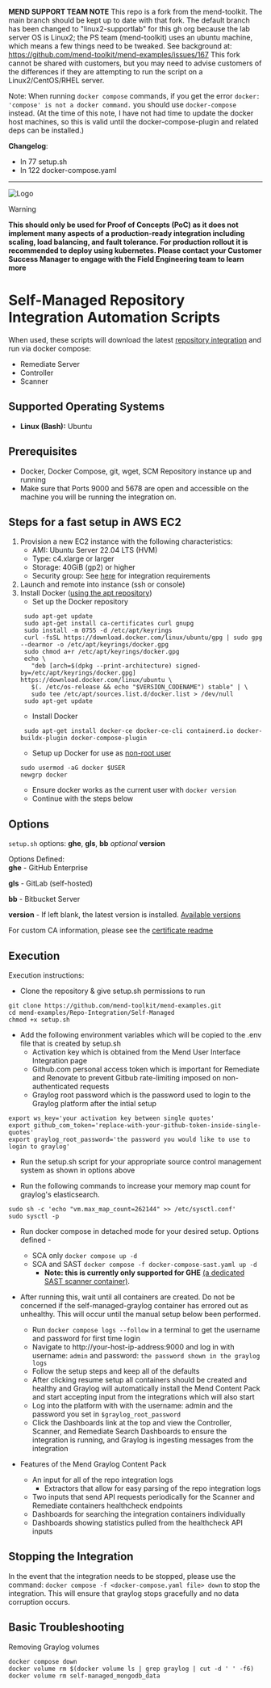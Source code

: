 **MEND SUPPORT TEAM NOTE**  This repo is a fork from the mend-toolkit. The main branch should be kept up to date with that fork. The default branch has been changed to "linux2-supportlab" for this gh org because the lab server OS is Linux2; the PS team (mend-toolkit) uses an ubuntu machine, which means a few things need to be tweaked. See background at: https://github.com/mend-toolkit/mend-examples/issues/167 This fork cannot be shared with customers, but you may need to advise customers of the differences if they are attempting to run the script on a Linux2/CentOS/RHEL server.

Note: When running `docker compose` commands, if you get the error `docker: 'compose' is not a docker command.` you should use `docker-compose` instead. (At the time of this note, I have not had time to update the docker host machines, so this is valid until the docker-compose-plugin and related deps can be installed.)


**Changelog**:
- ln 77 setup.sh
- ln 122 docker-compose.yaml

---


![Logo](https://mend-toolkit-resources-public.s3.amazonaws.com/img/mend-io-logo-horizontal.svg)  


> [!Warning]  
**This should only be used for Proof of Concepts (PoC) as it does not implement many aspects of a production-ready integration including scaling, load balancing, and fault tolerance.  For production rollout it is recommended to deploy using kubernetes.  Please contact your Customer Success Manager to engage with the Field Engineering team to learn more**  

# Self-Managed Repository Integration Automation Scripts
When used, these scripts will download the latest [repository integration](https://docs.mend.io/bundle/integrations/page/repo_integrations.html) and run via docker compose:
- Remediate Server
- Controller
- Scanner

## Supported Operating Systems
- **Linux (Bash):**	Ubuntu

## Prerequisites
- Docker, Docker Compose, git, wget, SCM Repository instance up and running
- Make sure that Ports 9000 and 5678 are open and accessible on the machine you will be running the integration on.

## Steps for a fast setup in AWS EC2
1) Provision a new EC2 instance with the following characteristics:
   - AMI: Ubuntu Server 22.04 LTS (HVM)
   - Type: c4.xlarge or larger
   - Storage: 40GiB (gp2) or higher
   - Security group: See [here](https://docs.mend.io/bundle/integrations/page/advanced_technical_information.html#Required-Open-Ports) for integration requirements
2) Launch and remote into instance (ssh or console)
3) Install Docker ([using the apt repository](https://docs.docker.com/engine/install/ubuntu/#install-using-the-repository))
   - Set up the Docker repository
   ```shell
    sudo apt-get update
    sudo apt-get install ca-certificates curl gnupg
    sudo install -m 0755 -d /etc/apt/keyrings
    curl -fsSL https://download.docker.com/linux/ubuntu/gpg | sudo gpg --dearmor -o /etc/apt/keyrings/docker.gpg
    sudo chmod a+r /etc/apt/keyrings/docker.gpg
    echo \
      "deb [arch=$(dpkg --print-architecture) signed-by=/etc/apt/keyrings/docker.gpg] https://download.docker.com/linux/ubuntu \
      $(. /etc/os-release && echo "$VERSION_CODENAME") stable" | \
      sudo tee /etc/apt/sources.list.d/docker.list > /dev/null
    sudo apt-get update
    ```     
   - Install Docker
   ```shell
    sudo apt-get install docker-ce docker-ce-cli containerd.io docker-buildx-plugin docker-compose-plugin
   ```
   - Setup up Docker for use as [non-root user](https://docs.docker.com/engine/install/linux-postinstall)
   ```shell
   sudo usermod -aG docker $USER
   newgrp docker
   ```
   - Ensure docker works as the current user with ```docker version``` 
   - Continue with the steps below
    		
## Options
`setup.sh` options: **ghe**, **gls**, **bb** *optional* **version**

Options Defined:  
**ghe** - GitHub Enterprise

**gls** - GitLab (self-hosted)

**bb** - Bitbucket Server

**version** - If left blank, the latest version is installed. [Available versions](https://docs.mend.io/bundle/integrations/page/mend_developer_integrations_release_notes.html)

For custom CA information, please see the [certificate readme](./certs.md)

## Execution
Execution instructions:  

- Clone the repository & give setup.sh permissions to run

```shell
git clone https://github.com/mend-toolkit/mend-examples.git 
cd mend-examples/Repo-Integration/Self-Managed 
chmod +x setup.sh
```
- Add the following environment variables which will be copied to the .env file that is created by setup.sh
  - Activation key which is obtained from the Mend User Interface Integration page
  - Github.com personal access token which is important for Remediate and Renovate to prevent Gitbub rate-limiting imposed on non-authenticated requests
  - Graylog root password which is the password used to login to the Graylog platform after the intial setup

```shell
export ws_key='your activation key between single quotes'
export github_com_token='replace-with-your-github-token-inside-single-quotes'
export graylog_root_password='the password you would like to use to login to graylog'
```

- Run the setup.sh script for your appropriate source control management system as shown in options above

- Run the following commands to increase your memory map count for graylog's elasticsearch.

```shell
sudo sh -c 'echo "vm.max_map_count=262144" >> /etc/sysctl.conf'
sudo sysctl -p
```

- Run docker compose in detached mode for your desired setup. Options defined -
  - SCA only ```docker compose up -d```
  - SCA and SAST ```docker compose -f docker-compose-sast.yaml up -d```
    - **Note: this is currently only supported for GHE** [(a dedicated SAST scanner container)](https://docs.mend.io/bundle/integrations/page/deploy_with_docker.html#Target-Machine:-Run-the-Containers).

- After running this, wait until all containers are created.  Do not be concerned if the self-managed-graylog container has errored out as unhealthy.  This will occur until the manual setup below been performed.
  - Run `docker compose logs --follow` in a terminal to get the username and password for first time login
  - Navigate to http://your-host-ip-address:9000 and log in with username: `admin` and password: `the password shown in the graylog logs`
  - Follow the setup steps and keep all of the defaults  
  - After clicking resume setup all containers should be created and healthy and Graylog will automatically install the Mend Content Pack and start accepting input from the integrations which will also start  
  - Log into the platform with with the username: admin and the password you set in `$graylog_root_password`  
  - Click the Dashboards link at the top and view the Controller, Scanner, and Remediate Search Dashboards to ensure the integration is running, and Graylog is ingesting messages from the integration  

- Features of the Mend Graylog Content Pack  
  - An input for all of the repo integration logs  
    - Extractors that allow for easy parsing of the repo integration logs  
  - Two inputs that send API requests periodically for the Scanner and Remediate containers healthcheck endpoints  
  - Dashboards for searching the integration containers individually  
  - Dashboards showing statistics pulled from the healthcheck API inputs  

## Stopping the Integration

In the event that the integration needs to be stopped, please use the command: `docker compose -f <docker-compose.yaml file> down` to stop the integration. This will ensure that graylog stops gracefully and no data corruption occurs.

## Basic Troubleshooting
Removing Graylog volumes
```shell
docker compose down
docker volume rm $(docker volume ls | grep graylog | cut -d ' ' -f6)
docker volume rm self-managed_mongodb_data
```